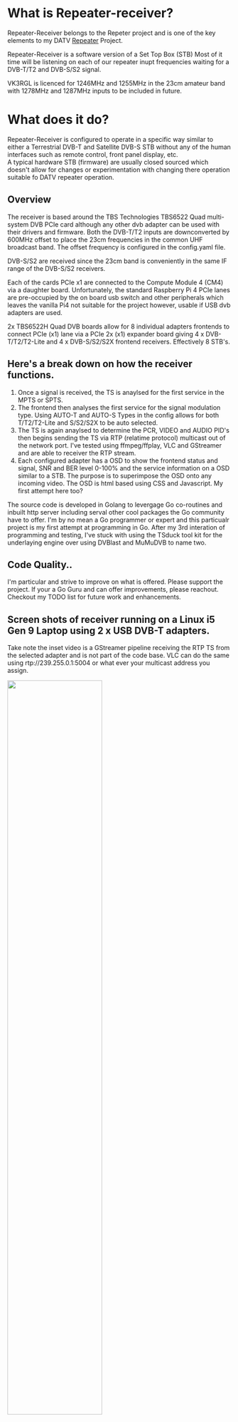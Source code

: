 # What is Repeater-receiver?
Repeater-Receiver belongs to the Repeter project and is one of the key elements to my DATV [Repeater](https://github.com/TVforME/Repeater) Project.

Repeater-Receiver is a software version of a Set Top Box (STB) 
Most of it time will be listening on each of our repeater inupt frequencies waiting for a DVB-T/T2 and DVB-S/S2 signal.

VK3RGL is licenced for 1246MHz and 1255MHz in the 23cm amateur band with 1278MHz and 1287MHz inputs to be included in future.

# What does it do?
Repeater-Receiver is configured to operate in a specific way similar to either a Terrestrial DVB-T and Satellite DVB-S STB without any of the human interfaces such as remote control, front panel display, etc.  
A typical hardware STB (firmware) are usually closed sourced which doesn't allow for changes or experimentation with changing there operation suitable fo DATV repeater operation.

## Overview
The receiver is based around the TBS Technologies TBS6522 Quad multi-system DVB PCIe card although any other dvb adapter can be used with their drivers and firmware.
Both the DVB-T/T2 inputs are downconverted by 600MHz offset to place the 23cm frequencies in the common UHF broadcast band. The offset frequency is configured in the config.yaml file. 

DVB-S/S2 are received since the 23cm band is conveniently in the same IF range of the DVB-S/S2 receivers.

Each of the cards PCIe x1 are connected to the Compute Module 4 (CM4) via a daughter board. Unfortunately, the standard Raspberry Pi 4 PCIe lanes are pre-occupied by the on board usb switch and other peripherals which leaves the vanilla Pi4 not suitable for the project however, usable if USB dvb adapters are used.

2x TBS6522H Quad DVB boards allow for 8 individual adapters frontends to connect PCIe (x1) lane via a PCIe 2x (x1) expander board giving  4 x DVB-T/T2/T2-Lite and 4 x DVB-S/S2/S2X frontend receivers. Effectively 8 STB's.

## Here's a break down on how the receiver functions.

1. Once a signal is received, the TS is anaylsed for the first service in the MPTS or SPTS.
2. The frontend then analyses the first service for the signal modulation type.
   Using AUTO-T and AUTO-S Types in the config allows for both T/T2/T2-Lite and S/S2/S2X to be auto selected.
3. The TS is again anaylsed to determine the PCR, VIDEO and AUDIO PID's then begins sending the TS via RTP (relatime protocol) multicast out of the network port.
   I've tested using ffmpeg/ffplay, VLC and GStreamer and are able to receiver the RTP stream.
4. Each configured adapter has a OSD to show the frontend status and signal, SNR and BER level 0-100% and the service information on a OSD similar to a STB.
   The purpose is to superimpose the OSD onto any incoming video. The OSD is html based using CSS and Javascript.  My first attempt here too?

The source code is developed in Golang to levergage Go co-routines and inbuilt http server including serval other cool packages the Go community have to offer.
I'm by no mean a Go programmer or expert and this particualr project is my first attempt at programming in Go.
After my 3rd interation of programming and testing, I've stuck with using the TSduck tool kit for the underlaying engine over using DVBlast and MuMuDVB to name two.

## Code Quality..
I'm particular and strive to improve on what is offered. 
Please support the project. If your a Go Guru and can offer improvements, please reachout. Checkout my TODO list for future work and enhancements.

## Screen shots of receiver running on a Linux i5 Gen 9 Laptop using 2 x USB DVB-T adapters.

Take note the inset video is a GStreamer pipeline receiving the RTP TS from the selected adapter and is not part of the code base. VLC can do the same using rtp://239.255.0.1:5004 or what ever your multicast address you assign.

<img src="/docs/images/Livescreenshot-adapter-osd-gst.jpg" width="65%">

<img src="/docs/images/Screenshot_2024-08-05_System_Monitor.png" width="45%">

Each adapter's frontend are polled in read only mode using ioctl calls.  Direct ioctl calls greatly speed up the response and has avoided the additional overhead in translating the stats values comming in through stdio.

The underlying adapter tuning and demux in anaylsing of services to select pcr, video and audio PID's is reliant on [TSduck](https://tsduck.io/download/tsduck/) 

TSduck and dvbapi are a required dependancies for receiver is operate.

The code operates on a simple state machine with 4 states:-

1. Listening
2. Analysing
3. Streaming
4. Stopping

All settings are configured in a config.yaml file and read at startup.

## Architectures AMD64 and ARM64.
Version 1.0.1 is operating on Linux Ubuntu 24.04 and Ubuntu (headless) on Raspberry Pi.
Ulimately, Receiver is in development to be ported to PiCore64 for the purpose of running entirely in RAM to avoid SSD corruption from premature power removal.


## Building Repeater Reciever for amd64 and arm64 (Raspberry Pi)

Below is the dir tree showing the files
```bash
Repeater-receiver/

├── docs/
├── repo/
├── src/
│    ├─────── static/ 
│    ├── ...     ├── adapter.html 
│    ├── ...     ├── monitor.html
│    ├── ...     ├── root.html      
│    └── ...     └── style.css
│ 
├── config.yaml
├── main.go
├── go.mod
├── go.sum
└── TODO
 
```

###  Dependencies and build system:

Install the TSduck tool kit, your adapter drivers and if not already on your distro, the dvbapi

**** More to be added here  *****


To build your Go application for both AMD64 and ARM64 architectures, including ARM64 for Raspberry Pi, follow these detailed steps:

### Step 1: Install Go
First, install the Go programming language on your machine.
Download and Install Go:

```bash
wget https://golang.org/dl/go1.20.1.linux-amd64.tar.gz
sudo tar -C /usr/local -xzf go1.20.1.linux-amd64.tar.gz
```
Add Go to your PATH:

```bash
echo "export PATH=$PATH:/usr/local/go/bin" >> ~/.profile
source ~/.profile
```
Verify Installation: 

```bash
go version
```
If all is 
### Step 2: Clone the Repository:

```bash
git clone https://github.com/TVforME/Repeater-receiver.git
cd Repeater-receiver
```
```bash
go mod tidy
```

### Step 3: Build the Repository:

### Build for AMD64:
```bash
GOARCH=amd64 GOOS=linux go build -o repeater-receiver-amd64
```
### Build for ARM64:
```bash
GOARCH=arm64 GOOS=linux go build -o repeater-receiver-arm64
```
Ensure the binaries repeater-receiver-amd64 and repeater-receiver-arm64 are created in your root directory.

### Step 4: Modify the config file.
Modify the config.yam file to suit your dvb apaters and frequency, bandwitdh and sysmbol-rate values.

### Step 5: Run the application on our platform

AMD64 
```bash
./repeater-receiver-amd64
```
 ARM64 (for me raspberry Pi CM4)
```bash
./repeater-receiver-arm64
```
# Below this line is proposed to porting to piCore64
# =============================================

## Using piCore64 on a Raspberry Pi Compute Module 4 (CM4) 
piCore offers significant advantages with reliability and extending the life of SD card/USB/EMMC lifespan. piCore offers far beeter performance over similiar Linux OS such as Ubuntu core. core22 and raspberrianLite. I've been satisfied piCore to be a key contributor to the success so far. 

## piCore64?
piCore64 is a variant of [Tiny Core Linux](http://tinycorelinux.net/) is designed specifically for both 32-bit and 64-bit systems. It's extremely lightweight and operates completely in RAM. The initial boot process rootfs, OS image is loaded into memory. Did I say piCore64 runs entirely from RAM from there on. Raspberrian can be configured to run RO (Read Only) however, requires additional work to configure zswap and log rotation to be workable. 


## Benefits of Running Linux from RAM are:

### 1. Reduction of Write Operations:
Traditional Linux distributions write data frequently to their storage medium like SSD drives, SD cards, USB sticks, or EMMC etc. Each write operation potentially shortens the lifespan of these storage devices due to wear and tear on the flash cells. piCore64 minimises this risk entirely by operating in RAM, thus significantly reducing the number of write operations to flash devices. Even swapfile and logs use RAM.

### 2. Increased System Performance:
RAM is significantly faster than most forms of persistent storage, particularly SD cards and EMMC. By operating from RAM, piCore64 ensures that the system can run applications and processes much faster, which is crucial for real-time mission critical applications. Obviosly, any code memory leaks overtime is likely to slowly chew up 4Gb of RAM therefore it's imperitive applications written in C and C++ need to free resources correcly. 

A nightly reboot feature maybe a solution for memory leak.. A simple bash script could routinely watch memory capacity and schedule a reboot during early morning intervals.

### 3. Enhanced Reliability and Stability:
As in previous dot points, the risk of file system corruption due to unexpected power failures during a filesystem write is eliminated. This aspect alone is particularly important for systems that may to be deployed in remote or less accessible locations, where providing maintenance can be challenging.

### 4. Simplified System Maintenance:
With fewer writes to the storage device, the overall system maintenance is reduced. There's is really no need to continually update software reduces the concern about data integrity issues once to power goes off at the repeater site. Restoring power reloads a fresh copy into RAM and off it goes. Its easy enough to run the `picore_image_build.sh` script to use a later version of Linux kernel. Read on more to come.. 

### 5. 24/7/365 Benifits:
Developing the repeater receiver code on piCore64 ensures efficient and reliable performance in a broadcast environment.

The operating system's lightweight ensures that most of the Raspberry Pi’s 3 Cores are busy in handling the communications with PCI DVB adaptor/s as well as juggling multiple instances of DVBlast rather than spending cycles managing Snaps / apt triggers and many deamons running intermittantly in the background as with traditional Linux OS's. 

Additionally, the ephemeral nature of RAM-based systems means that any configuration changes or temporary data are reset upon reboot, which can help in maintaining a consistent state across power cycles. Despite RAM use files, piCore has facilities to make settings persistant by running simple scripts. I'm only new to piCore however, there are plently knowledgable people willing to help on the tinylinux forum for any issues or hurdles I've come across so far.

## Design Considerations
The receiver operates independently of the repeater for several reasons:

1. **Reduce Overhead**: This approach reduces overhead in the repeater Core design to manage dvb access. My concept is for all the RF to be kept in one box. Motherboard running at GHz clock speeds spells interference and potential noise issues if happened to have low level RF signals coaxial cables draped over motherboard componets.
2. Communication is through the 1Gbs Ethernet interface using RTP/UDP/HTTP with SSH for remote access.  Theoretically, the receive could be located remotely from the core!
3. **Configurable**: Receiver can be configured for different PCIe DVB cards to receive both DVB-S/S2 or DVB-T/T2 per frequency. DATV uses both DVB-S/S2 and DVB-T/T2 for terrestrial experimentation.
4. **Reduce Point of Failure**: The receiver is constructed to fit in a hard disk bay of the repeater ATX 4RU chassis. A duplicate receiver can be simply exchanged to facilitate "upgrades and features" in 5 minutes making servicability key importance at a repeater site.

## Hardware
- Raspberry Pi Compute Module 4 (CM4004032): 4GB RAM, 32GB eMMC, without WiFi to reduce RF at the site.
- I2C OLED Display: Used for fontpanel display to show status of the receiver.
- Modify TBS-6522H from 75 Ohm F-type to 50 Ohm SMA with 1:5 impedance balun. PCB to be designed to accomidate SMA's and baluns
## Picture below showing F-Type connectors removed ready for SMA and 1:5 balun board daughter board

<img src="/docs/images/TBS-6522H-noFtypes.jpg" width="25%">
  
## Software details
- **Operating System**: piCore64 version 14.1.0
- **Aplication**: Entirely in Go code move to => deamon in future coded in Go.
- **Build Script**: Script for setting up necessary v4ldvb, TBS drivers, a few tools such as pcitools and of coaurse the TSduck tool kit.
- I'll develop a tcz package to load on startup with all dependancies included.  That's the plan.

